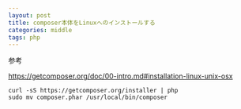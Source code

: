 ```yaml
---
layout: post
title: composer本体をLinuxへのインストールする
categories: middle
tags: php
---
```


参考

https://getcomposer.org/doc/00-intro.md#installation-linux-unix-osx

```
curl -sS https://getcomposer.org/installer | php
sudo mv composer.phar /usr/local/bin/composer
```


















